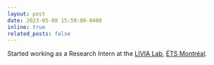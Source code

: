 ```yaml
---
layout: post
date: 2023-05-08 15:59:00-0400
inline: true
related_posts: false
---
```


Started working as a Research Intern at the [LIVIA Lab](https://www.etsmtl.ca/en/labs/livia), [ÉTS Montréal](https://www.etsmtl.ca/).
